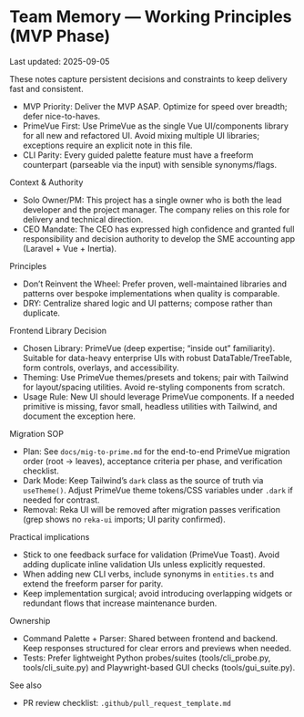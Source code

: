 # Team Memory — Working Principles (MVP Phase)

Last updated: 2025-09-05

These notes capture persistent decisions and constraints to keep delivery fast and consistent.

- MVP Priority: Deliver the MVP ASAP. Optimize for speed over breadth; defer nice-to-haves.
- PrimeVue First: Use PrimeVue as the single Vue UI/components library for all new and refactored UI. Avoid mixing multiple UI libraries; exceptions require an explicit note in this file.
- CLI Parity: Every guided palette feature must have a freeform counterpart (parseable via the input) with sensible synonyms/flags.

Context & Authority
- Solo Owner/PM: This project has a single owner who is both the lead developer and the project manager. The company relies on this role for delivery and technical direction.
- CEO Mandate: The CEO has expressed high confidence and granted full responsibility and decision authority to develop the SME accounting app (Laravel + Vue + Inertia).

Principles
- Don’t Reinvent the Wheel: Prefer proven, well-maintained libraries and patterns over bespoke implementations when quality is comparable.
- DRY: Centralize shared logic and UI patterns; compose rather than duplicate.

Frontend Library Decision
- Chosen Library: PrimeVue (deep expertise; “inside out” familiarity). Suitable for data-heavy enterprise UIs with robust DataTable/TreeTable, form controls, overlays, and accessibility.
- Theming: Use PrimeVue themes/presets and tokens; pair with Tailwind for layout/spacing utilities. Avoid re-styling components from scratch.
- Usage Rule: New UI should leverage PrimeVue components. If a needed primitive is missing, favor small, headless utilities with Tailwind, and document the exception here.

Migration SOP
- Plan: See `docs/mig-to-prime.md` for the end-to-end PrimeVue migration order (root → leaves), acceptance criteria per phase, and verification checklist.
- Dark Mode: Keep Tailwind’s `dark` class as the source of truth via `useTheme()`. Adjust PrimeVue theme tokens/CSS variables under `.dark` if needed for contrast.
- Removal: Reka UI will be removed after migration passes verification (grep shows no `reka-ui` imports; UI parity confirmed).

Practical implications
- Stick to one feedback surface for validation (PrimeVue Toast). Avoid adding duplicate inline validation UIs unless explicitly requested.
- When adding new CLI verbs, include synonyms in `entities.ts` and extend the freeform parser for parity.
- Keep implementation surgical; avoid introducing overlapping widgets or redundant flows that increase maintenance burden.

Ownership
- Command Palette + Parser: Shared between frontend and backend. Keep responses structured for clear errors and previews when needed.
- Tests: Prefer lightweight Python probes/suites (tools/cli_probe.py, tools/cli_suite.py) and Playwright-based GUI checks (tools/gui_suite.py).

See also
- PR review checklist: `.github/pull_request_template.md`
